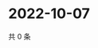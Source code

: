# 2022-10-07

共 0 条

<!-- BEGIN WEIBO -->
<!-- 最后更新时间 Fri Oct 07 2022 06:01:52 GMT+0800 (China Standard Time) -->

<!-- END WEIBO -->
